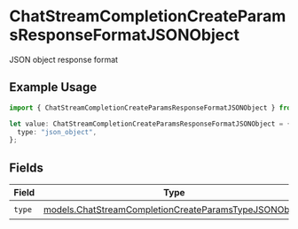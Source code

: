 # ChatStreamCompletionCreateParamsResponseFormatJSONObject

JSON object response format

## Example Usage

```typescript
import { ChatStreamCompletionCreateParamsResponseFormatJSONObject } from "open-router/models";

let value: ChatStreamCompletionCreateParamsResponseFormatJSONObject = {
  type: "json_object",
};
```

## Fields

| Field                                                                                                                | Type                                                                                                                 | Required                                                                                                             | Description                                                                                                          |
| -------------------------------------------------------------------------------------------------------------------- | -------------------------------------------------------------------------------------------------------------------- | -------------------------------------------------------------------------------------------------------------------- | -------------------------------------------------------------------------------------------------------------------- |
| `type`                                                                                                               | [models.ChatStreamCompletionCreateParamsTypeJSONObject](../models/chatstreamcompletioncreateparamstypejsonobject.md) | :heavy_check_mark:                                                                                                   | N/A                                                                                                                  |